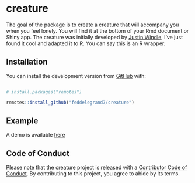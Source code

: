 
<!-- README.md is generated from README.Rmd. Please edit that file -->

# creature

<!-- badges: start -->

<!-- badges: end -->

The goal of the package is to create a creature that will accompany you
when you feel lonely. You will find it at the bottom of your Rmd
document or Shiny app. The creature was initially developed by [Justin
Windle](https://soulwire.github.io/sketch.js/), I’ve just found it cool
and adapted it to R. You can say this is an R wrapper.

## Installation

You can install the development version from
[GitHub](https://github.com/) with:

``` r

# install.packages("remotes")

remotes::install_github("feddelegrand7/creature")
```

## Example

A demo is available
[here](https://ihaddadenfodil.com/post/introducing-the-creature-package-interactive-animations-in-rmd-documents-and-shiny-apps/)

## Code of Conduct

Please note that the creature project is released with a [Contributor
Code of
Conduct](https://contributor-covenant.org/version/2/0/CODE_OF_CONDUCT.html).
By contributing to this project, you agree to abide by its terms.
